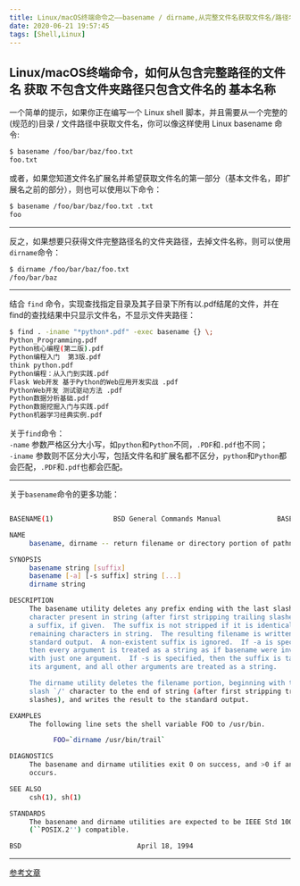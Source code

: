 ```yaml
---
title: Linux/macOS终端命令之——basename / dirname,从完整文件名获取文件名/路径名
date: 2020-06-21 19:57:45
tags: [Shell,Linux]
---
```


## Linux/macOS终端命令，如何从包含完整路径的文件名 获取 不包含文件夹路径只包含文件名的 基本名称

一个简单的提示，如果你正在编写一个 Linux shell 脚本，并且需要从一个完整的(规范的)目录 / 文件路径中获取文件名，你可以像这样使用 Linux basename 命令:

```bash
$ basename /foo/bar/baz/foo.txt
foo.txt
```

<!-- more -->

或者，如果您知道文件名扩展名并希望获取文件名的第一部分（基本文件名，即扩展名之前的部分），则也可以使用以下命令：

```bash
$ basename /foo/bar/baz/foo.txt .txt
foo
```

---

反之，如果想要只获得文件完整路径名的文件夹路径，去掉文件名称，则可以使用`dirname`命令：  

```bash
$ dirname /foo/bar/baz/foo.txt
/foo/bar/baz
```

---

结合 `find` 命令，实现查找指定目录及其子目录下所有以.pdf结尾的文件，并在find的查找结果中只显示文件名，不显示文件夹路径：

```bash
$ find . -iname "*python*.pdf" -exec basename {} \;
Python_Programming.pdf
Python核心编程(第二版).pdf
Python编程入门  第3版.pdf
think python.pdf
Python编程：从入门到实践.pdf
Flask Web开发 基于Python的Web应用开发实战 .pdf
PythonWeb开发 测试驱动方法 .pdf
Python数据分析基础.pdf
Python数据挖掘入门与实践.pdf
Python机器学习经典实例.pdf
```

关于`find`命令：  
`-name` 参数严格区分大小写，如`python`和`Python`不同，`.PDF`和`.pdf`也不同；  
`-iname` 参数则不区分大小写，包括文件名和扩展名都不区分，`python`和`Python`都会匹配，`.PDF`和`.pdf`也都会匹配。  

---

关于`basename`命令的更多功能：

```bash

BASENAME(1)               BSD General Commands Manual              BASENAME(1)

NAME
     basename, dirname -- return filename or directory portion of pathname

SYNOPSIS
     basename string [suffix]
     basename [-a] [-s suffix] string [...]
     dirname string

DESCRIPTION
     The basename utility deletes any prefix ending with the last slash `/'
     character present in string (after first stripping trailing slashes), and
     a suffix, if given.  The suffix is not stripped if it is identical to the
     remaining characters in string.  The resulting filename is written to the
     standard output.  A non-existent suffix is ignored.  If -a is specified,
     then every argument is treated as a string as if basename were invoked
     with just one argument.  If -s is specified, then the suffix is taken as
     its argument, and all other arguments are treated as a string.

     The dirname utility deletes the filename portion, beginning with the last
     slash `/' character to the end of string (after first stripping trailing
     slashes), and writes the result to the standard output.

EXAMPLES
     The following line sets the shell variable FOO to /usr/bin.

           FOO=`dirname /usr/bin/trail`

DIAGNOSTICS
     The basename and dirname utilities exit 0 on success, and >0 if an error
     occurs.

SEE ALSO
     csh(1), sh(1)

STANDARDS
     The basename and dirname utilities are expected to be IEEE Std 1003.2
     (``POSIX.2'') compatible.

BSD                             April 18, 1994                             BSD
```

---
[参考文章](https://alvinalexander.com/linux-unix/get-basename-from-full-filename-extension/)
